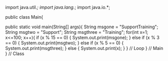 import java.util.*;
import java.lang.*;
import java.io.*;

public class Main{

public static void main(String[] args){
     String msgone = "SupportTraining";
     String msgtwo = "Support";
     String msgthree = "Training";
   for(int x=1; x<=100; x++){
     if (x % 15 == 0)
      {
        System.out.print(msgone);
      }
     else if (x % 3 == 0)
       {
         System.out.print(msgtwo);
       }
     else if (x % 5 == 0)
       {
         System.out.print(msgthree);
       }
     else
       {
         System.out.print(x);
       }
     }  // Loop
   }  // Main
 }  // Class
	
